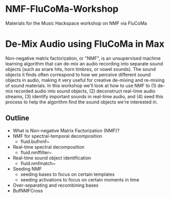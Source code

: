 # NMF-FluCoMa-Workshop
Materials for the Music Hackspace workshop on NMF via FluCoMa

# De-Mix Audio using FluCoMa in Max

Non-negative matrix factorization, or "NMF", is an unsupervised machine learning algorithm that can de-mix an audio recording into separate sound objects (such as snare hits, horn timbres, or vowel sounds). The sound objects it finds often correspond to how we perceive different sound objects in audio, making it very useful for creative de-mixing and re-mixing of sound materials. In this workshop we'll look at how to use NMF to (1) de-mix recorded audio into sound objects, (2) deconstruct real-time audio streams, (3) identify important sounds in real-time audio, and (4) seed this process to help the algorithm find the sound objects we're interested in.

## Outline

* What is Non-negative Matrix Factorization (NMF)?
* NMF for spectral-temporal decomposition
    - fluid.bufnmf~
* Real-time spectral decomposition
    - fluid.nmffilter~
* Real-time sound object identification
    - fluid.nmfmatch~
* Seeding NMF
    - seeding bases to focus on certain templates
    - seeding activations to focus on certain moments in time
* Over-separating and recombining bases
* BufNMFCross
